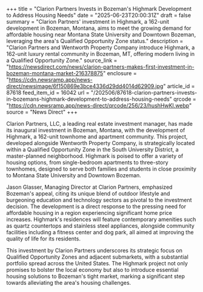 +++
title = "Clarion Partners Invests in Bozeman's Highmark Development to Address Housing Needs"
date = "2025-06-23T20:00:31Z"
draft = false
summary = "Clarion Partners' investment in Highmark, a 162-unit development in Bozeman, Montana, aims to meet the growing demand for affordable housing near Montana State University and Downtown Bozeman, leveraging the area's Qualified Opportunity Zone status."
description = "Clarion Partners and Wentworth Property Company introduce Highmark, a 162-unit luxury rental community in Bozeman, MT, offering modern living in a Qualified Opportunity Zone."
source_link = "https://newsdirect.com/news/clarion-partners-makes-first-investment-in-bozeman-montana-market-216378875"
enclosure = "https://cdn.newsramp.app/news-direct/newsimage/6f150869e3bce4336d29dd4014d62909.jpg"
article_id = 87618
feed_item_id = 16042
url = "/202506/87618-clarion-partners-invests-in-bozemans-highmark-development-to-address-housing-needs"
qrcode = "https://cdn.newsramp.app/news-direct/qrcode/256/23/hushHwKI.webp"
source = "News Direct"
+++

<p>Clarion Partners, LLC, a leading real estate investment manager, has made its inaugural investment in Bozeman, Montana, with the development of Highmark, a 162-unit townhome and apartment community. This project, developed alongside Wentworth Property Company, is strategically located within a Qualified Opportunity Zone in the South University District, a master-planned neighborhood. Highmark is poised to offer a variety of housing options, from single-bedroom apartments to three-story townhomes, designed to serve both families and students in close proximity to Montana State University and Downtown Bozeman.</p><p>Jason Glasser, Managing Director at Clarion Partners, emphasized Bozeman's appeal, citing its unique blend of outdoor lifestyle and burgeoning education and technology sectors as pivotal to the investment decision. The development is a direct response to the pressing need for affordable housing in a region experiencing significant home price increases. Highmark's residences will feature contemporary amenities such as quartz countertops and stainless steel appliances, alongside community facilities including a fitness center and dog park, all aimed at improving the quality of life for its residents.</p><p>This investment by Clarion Partners underscores its strategic focus on Qualified Opportunity Zones and adjacent submarkets, with a substantial portfolio spread across the United States. The Highmark project not only promises to bolster the local economy but also to introduce essential housing solutions to Bozeman's tight market, marking a significant step towards alleviating the area's housing challenges.</p>